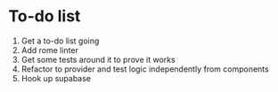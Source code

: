# To-do list


1. Get a to-do list going
2. Add rome linter
3. Get some tests around it to prove it works
4. Refactor to provider and test logic independently from components
5. Hook up supabase